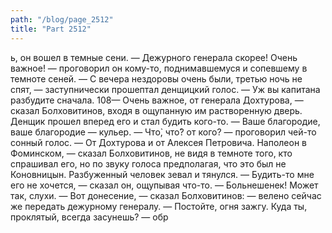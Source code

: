 ```yaml
---
path: "/blog/page_2512"
title: "Part 2512"
---
```


ь, он вошел в темные сени.
— Дежурного генерала скорее! Очень важное! — проговорил он кому-то, поднимавшемуся и сопевшему в темноте сеней.
— С вечера нездоровы очень были, третью ночь не спят, — заступнически прошептал денщицкий голос. — Уж вы капитана разбудите сначала.
108— Очень важное, от генерала Дохтурова, — сказал Болховитинов, входя в ощупанную им растворенную дверь. Денщик прошел вперед его и стал будить кого-то. — Ваше благородие, ваше благородие — кульер.
— Что̀, что̀? от кого? — проговорил чей-то сонный голос.
— От Дохтурова и от Алексея Петровича. Наполеон в Фоминском, — сказал Болховитинов, не видя в темноте того, кто спрашивал его, но по звуку голоса предполагая, что это был не Коновницын.
Разбуженный человек зевал и тянулся.
— Будить-то мне его не хочется, — сказал он, ощупывая что-то. — Больнешенек! Может так, слухи.
— Вот донесение, — сказал Болховитинов: — велено сейчас же передать дежурному генералу.
— Постойте, огня зажгу. Куда ты, проклятый, всегда засунешь? — обр
